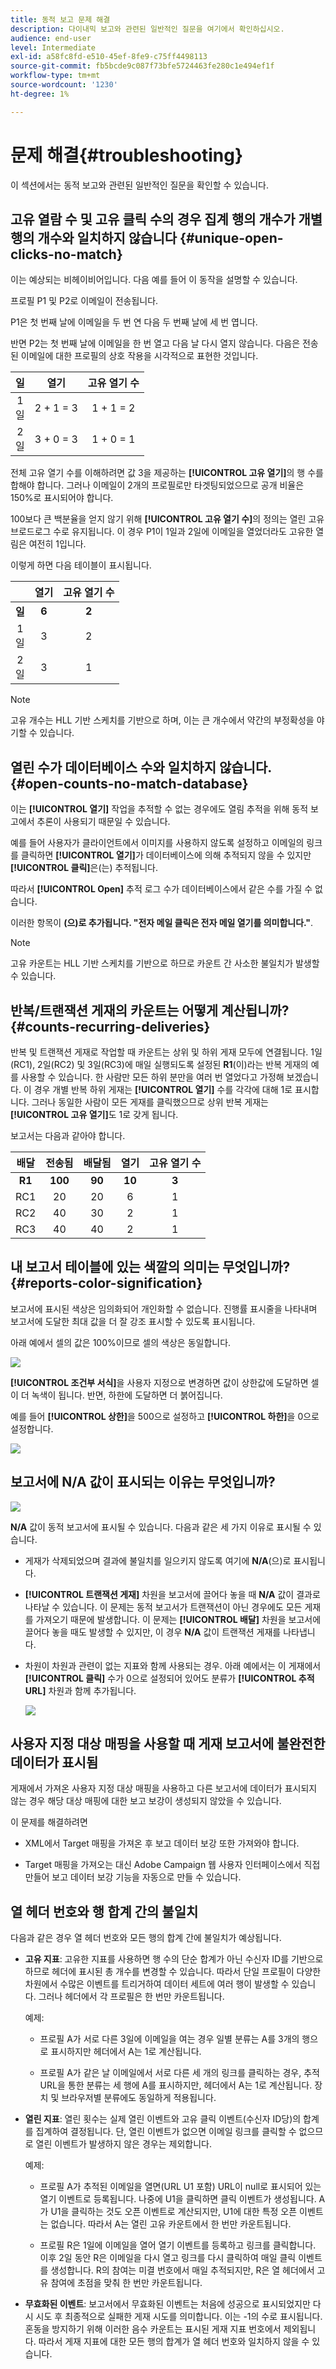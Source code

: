 ```yaml
---
title: 동적 보고 문제 해결
description: 다이내믹 보고와 관련된 일반적인 질문을 여기에서 확인하십시오.
audience: end-user
level: Intermediate
exl-id: a58fc8fd-e510-45ef-8fe9-c75ff4498113
source-git-commit: fb5bcde9c087f73bfe5724463fe280c1e494ef1f
workflow-type: tm+mt
source-wordcount: '1230'
ht-degree: 1%

---
```


# 문제 해결{#troubleshooting}

이 섹션에서는 동적 보고와 관련된 일반적인 질문을 확인할 수 있습니다.

## 고유 열람 수 및 고유 클릭 수의 경우 집계 행의 개수가 개별 행의 개수와 일치하지 않습니다 {#unique-open-clicks-no-match}

이는 예상되는 비헤이비어입니다.
다음 예를 들어 이 동작을 설명할 수 있습니다.

프로필 P1 및 P2로 이메일이 전송됩니다.

P1은 첫 번째 날에 이메일을 두 번 연 다음 두 번째 날에 세 번 엽니다.

반면 P2는 첫 번째 날에 이메일을 한 번 열고 다음 날 다시 열지 않습니다.
다음은 전송된 이메일에 대한 프로필의 상호 작용을 시각적으로 표현한 것입니다.

<table> 
 <thead> 
  <tr> 
   <th align="center"> <strong>일</strong> <br/> </th> 
   <th align="center"> <strong>열기</strong> <br/> </th> 
   <th align="center"> <strong>고유 열기 수</strong> <br/> </th> 
  </tr> 
 </thead> 
 <tbody> 
  <tr> 
   <td align="center"> 1<br/>일 </td> 
   <td align="center"> 2 + 1 = 3<br/> </td> 
   <td align="center"> 1 + 1 = 2<br/> </td> 
  </tr> 
  <tr> 
   <td align="center"> 2<br/>일 </td> 
   <td align="center"> 3 + 0 = 3<br/> </td> 
   <td align="center"> 1 + 0 = 1<br/> </td> 
  </tr>
 </tbody> 
</table>

전체 고유 열기 수를 이해하려면 값 3을 제공하는 **[!UICONTROL 고유 열기]**&#x200B;의 행 수를 합해야 합니다. 그러나 이메일이 2개의 프로필로만 타겟팅되었으므로 공개 비율은 150%로 표시되어야 합니다.

100보다 큰 백분율을 얻지 않기 위해 **[!UICONTROL 고유 열기 수]**&#x200B;의 정의는 열린 고유 브로드로그 수로 유지됩니다. 이 경우 P1이 1일과 2일에 이메일을 열었더라도 고유한 열림은 여전히 1입니다.

이렇게 하면 다음 테이블이 표시됩니다.

<table> 
 <thead> 
  <tr> 
   <th align="center"> <strong></strong> <br/> </th> 
   <th align="center"> <strong>열기</strong> <br/> </th> 
   <th align="center"> <strong>고유 열기 수</strong> <br/> </th> 
  </tr> 
 </thead> 
 <tbody> 
  <tr> 
   <td align="center"> <strong>일 </strong><br/> </td> 
   <td align="center"> <strong> 6 </strong><br/> </td> 
   <td align="center"> <strong> 2</strong><br/> </td>
  </tr> 
  <tr> 
   <td align="center"> 1<br/>일 </td> 
   <td align="center"> 3<br/> </td> 
   <td align="center"> 2<br/> </td>
  </tr> 
  <tr> 
   <td align="center"> 2<br/>일 </td> 
   <td align="center"> 3<br/> </td> 
   <td align="center"> 1<br/> </td> 
  </tr> 
 </tbody> 
</table>

>[!NOTE]
>
>고유 개수는 HLL 기반 스케치를 기반으로 하며, 이는 큰 개수에서 약간의 부정확성을 야기할 수 있습니다.

## 열린 수가 데이터베이스 수와 일치하지 않습니다. {#open-counts-no-match-database}

이는 **[!UICONTROL 열기]** 작업을 추적할 수 없는 경우에도 열림 추적을 위해 동적 보고에서 추론이 사용되기 때문일 수 있습니다.

예를 들어 사용자가 클라이언트에서 이미지를 사용하지 않도록 설정하고 이메일의 링크를 클릭하면 **[!UICONTROL 열기]**&#x200B;가 데이터베이스에 의해 추적되지 않을 수 있지만 **[!UICONTROL 클릭]**&#x200B;은(는) 추적됩니다.

따라서 **[!UICONTROL Open]** 추적 로그 수가 데이터베이스에서 같은 수를 가질 수 없습니다.

이러한 항목이 **(으)로 추가됩니다. &quot;전자 메일 클릭은 전자 메일 열기를 의미합니다.&quot;**.

>[!NOTE]
>
>고유 카운트는 HLL 기반 스케치를 기반으로 하므로 카운트 간 사소한 불일치가 발생할 수 있습니다.

## 반복/트랜잭션 게재의 카운트는 어떻게 계산됩니까? {#counts-recurring-deliveries}

반복 및 트랜잭션 게재로 작업할 때 카운트는 상위 및 하위 게재 모두에 연결됩니다.
1일(RC1), 2일(RC2) 및 3일(RC3)에 매일 실행되도록 설정된 **R1**(이)라는 반복 게재의 예를 사용할 수 있습니다.
한 사람만 모든 하위 분만을 여러 번 열었다고 가정해 보겠습니다. 이 경우 개별 반복 하위 게재는 **[!UICONTROL 열기]** 수를 각각에 대해 1로 표시합니다.
그러나 동일한 사람이 모든 게재를 클릭했으므로 상위 반복 게재는 **[!UICONTROL 고유 열기]**&#x200B;도 1로 갖게 됩니다.

보고서는 다음과 같아야 합니다.

<table> 
 <thead> 
  <tr> 
   <th align="center"> <strong>배달</strong> <br/> </th> 
   <th align="center"> <strong>전송됨</strong> <br/> </th> 
   <th align="center"> <strong>배달됨</strong> <br/> </th>
   <th align="center"> <strong>열기</strong> <br/> </th> 
   <th align="center"> <strong>고유 열기 수</strong> <br/> </th>
  </tr> 
 </thead> 
 <tbody> 
  <tr> 
   <td align="center"> <strong>R1</strong><br/> </td> 
   <td align="center"> <strong>100</strong><br/> </td> 
   <td align="center"> <strong>90</strong><br/> </td> 
   <td align="center"> <strong>10</strong><br/> </td> 
   <td align="center"> <strong>3</strong><br/> </td> 
  </tr> 
  <tr> 
   <td align="center"> RC1<br/> </td> 
   <td align="center"> 20<br/> </td> 
   <td align="center"> 20<br/> </td> 
   <td align="center"> 6<br/> </td> 
   <td align="center"> 1<br/> </td> 
  </tr>
    <tr> 
   <td align="center"> RC2<br/> </td> 
   <td align="center"> 40<br/> </td> 
   <td align="center"> 30<br/> </td> 
   <td align="center"> 2<br/> </td> 
   <td align="center"> 1<br/> </td> 
  </tr> 
    <tr> 
   <td align="center"> RC3<br/> </td> 
   <td align="center"> 40<br/> </td> 
   <td align="center"> 40<br/> </td> 
   <td align="center"> 2<br/> </td> 
   <td align="center"> 1<br/> </td> 
  </tr> 
 </tbody> 
</table>

## 내 보고서 테이블에 있는 색깔의 의미는 무엇입니까? {#reports-color-signification}

보고서에 표시된 색상은 임의화되어 개인화할 수 없습니다. 진행률 표시줄을 나타내며 보고서에 도달한 최대 값을 더 잘 강조 표시할 수 있도록 표시됩니다.

아래 예에서 셀의 값은 100%이므로 셀의 색상은 동일합니다.

![](assets/troubleshooting_1.png)

**[!UICONTROL 조건부 서식]**&#x200B;을 사용자 지정으로 변경하면 값이 상한값에 도달하면 셀이 더 녹색이 됩니다. 반면, 하한에 도달하면 더 붉어집니다.

예를 들어 **[!UICONTROL 상한]**&#x200B;을 500으로 설정하고 **[!UICONTROL 하한]**&#x200B;을 0으로 설정합니다.

![](assets/troubleshooting_2.png)

## 보고서에 N/A 값이 표시되는 이유는 무엇입니까?

![](assets/troubleshooting_3.png)

**N/A** 값이 동적 보고서에 표시될 수 있습니다. 다음과 같은 세 가지 이유로 표시될 수 있습니다.

* 게재가 삭제되었으며 결과에 불일치를 일으키지 않도록 여기에 **N/A**(으)로 표시됩니다.
* **[!UICONTROL 트랜잭션 게재]** 차원을 보고서에 끌어다 놓을 때 **N/A** 값이 결과로 나타날 수 있습니다. 이 문제는 동적 보고서가 트랜잭션이 아닌 경우에도 모든 게재를 가져오기 때문에 발생합니다. 이 문제는 **[!UICONTROL 배달]** 차원을 보고서에 끌어다 놓을 때도 발생할 수 있지만, 이 경우 **N/A** 값이 트랜잭션 게재를 나타냅니다.
* 차원이 차원과 관련이 없는 지표와 함께 사용되는 경우. 아래 예에서는 이 게재에서 **[!UICONTROL 클릭]** 수가 0으로 설정되어 있어도 분류가 **[!UICONTROL 추적 URL]** 차원과 함께 추가됩니다.

  ![](assets/troubleshooting_4.png)

## 사용자 지정 대상 매핑을 사용할 때 게재 보고서에 불완전한 데이터가 표시됨

게재에서 가져온 사용자 지정 대상 매핑을 사용하고 다른 보고서에 데이터가 표시되지 않는 경우 해당 대상 매핑에 대한 보고 보강이 생성되지 않았을 수 있습니다.

이 문제를 해결하려면

* XML에서 Target 매핑을 가져온 후 보고 데이터 보강 또한 가져와야 합니다.

* Target 매핑을 가져오는 대신 Adobe Campaign 웹 사용자 인터페이스에서 직접 만들어 보고 데이터 보강 기능을 자동으로 만들 수 있습니다.

## 열 헤더 번호와 행 합계 간의 불일치

다음과 같은 경우 열 헤더 번호와 모든 행의 합계 간에 불일치가 예상됩니다.

* **고유 지표**: 고유한 지표를 사용하면 행 수의 단순 합계가 아닌 수신자 ID를 기반으로 하므로 헤더에 표시된 총 개수를 변경할 수 있습니다. 따라서 단일 프로필이 다양한 차원에서 수많은 이벤트를 트리거하여 데이터 세트에 여러 행이 발생할 수 있습니다. 그러나 헤더에서 각 프로필은 한 번만 카운트됩니다.

  예제:

   * 프로필 A가 서로 다른 3일에 이메일을 여는 경우 일별 분류는 A를 3개의 행으로 표시하지만 헤더에서 A는 1로 계산됩니다.

   * 프로필 A가 같은 날 이메일에서 서로 다른 세 개의 링크를 클릭하는 경우, 추적 URL을 통한 분류는 세 행에 A를 표시하지만, 헤더에서 A는 1로 계산됩니다. 장치 및 브라우저별 분류에도 동일하게 적용됩니다.

* **열린 지표**: 열린 횟수는 실제 열린 이벤트와 고유 클릭 이벤트(수신자 ID당)의 합계를 집계하여 결정됩니다. 단, 열린 이벤트가 없으면 이메일 링크를 클릭할 수 없으므로 열린 이벤트가 발생하지 않은 경우는 제외합니다.

  예제:

   * 프로필 A가 추적된 이메일을 열면(URL U1 포함) URL이 null로 표시되어 있는 열기 이벤트로 등록됩니다. 나중에 U1을 클릭하면 클릭 이벤트가 생성됩니다. A가 U1을 클릭하는 것도 오픈 이벤트로 계산되지만, U1에 대한 특정 오픈 이벤트는 없습니다. 따라서 A는 열린 고유 카운트에서 한 번만 카운트됩니다.

   * 프로필 R은 1일에 이메일을 열어 열기 이벤트를 등록하고 링크를 클릭합니다. 이후 2일 동안 R은 이메일을 다시 열고 링크를 다시 클릭하여 매일 클릭 이벤트를 생성합니다. R의 참여는 미결 번호에서 매일 추적되지만, R은 열 헤더에서 고유 참여에 초점을 맞춰 한 번만 카운트됩니다.

* **무효화된 이벤트**: 보고서에서 무효화된 이벤트는 처음에 성공으로 표시되었지만 다시 시도 후 최종적으로 실패한 게재 시도를 의미합니다. 이는 -1의 수로 표시됩니다. 혼동을 방지하기 위해 이러한 음수 카운트는 표시된 게재 지표 번호에서 제외됩니다. 따라서 게재 지표에 대한 모든 행의 합계가 열 헤더 번호와 일치하지 않을 수 있습니다.
